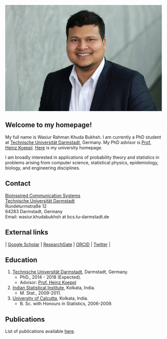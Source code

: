 ![Alt][1]

[1]: /image/KhudaBukhsh_Wasiur.JPG

## Welcome to my homepage!

My full name is Wasiur Rahman Khuda Bukhsh. I am currently a PhD student at [Technische Universität Darmstadt](https://www.tu-darmstadt.de/index.en.jsp), Germany. My PhD advisor is [Prof. Heinz Koeppl](http://www.bcs.tu-darmstadt.de/biocomm/people_1/professor/heinzkoeppl.en.jsp). [Here](http://www.bcs.tu-darmstadt.de/biocomm/people_1/phdstudents/wasiur_rahman_khuda_bukhsh/wasiur_khuda_bukhsh.en.jsp) is my university homepage. 

I am broadly interested in applications of probability theory and statistics in problems arising from computer science, statistical physics, epidemiology, biology, and engineering disciplines. 

## Contact
[Bioinspired Communication Systems](http://www.bcs.tu-darmstadt.de/biocomm/welcome/index.en.jsp)    
[Technische Universität Darmstadt](https://www.tu-darmstadt.de/index.en.jsp)     
Rundeturmstraße 12    
64283 Darmstadt, Germany    
Email: wasiur.khudabukhsh at bcs.tu-darmstadt.de

## External links
| [Google Scholar](https://scholar.google.de/citations?user=omkLnoEAAAAJ&hl=en) | [ResearchGate](https://www.researchgate.net/profile/Wasiur_R_Khudabukhsh) | [ORCID](https://orcid.org/0000-0003-1803-0470) | [Twitter](https://twitter.com/wasiur_rahman) |


## Education
1. [Technische Universität Darmstadt](https://www.tu-darmstadt.de/index.en.jsp), Darmstadt, Germany.
    * PhD., 2014 - 2018 (Expected).
    * Advisor: [Prof. Heinz Koeppl](http://www.bcs.tu-darmstadt.de/biocomm/people_1/professor/heinzkoeppl.en.jsp)
2. [Indian Statistical Institute](http://www.isical.ac.in/), Kolkata, India.
    * M. Stat., 2009-2011.
3. [University of Calcutta](http://www.caluniv.ac.in/), Kolkata, India.
    * B. Sc. with Honours in Statistics, 2006-2009. 

## Publications 

List of publications available [here](https://wasiur.github.io/Publications/).
